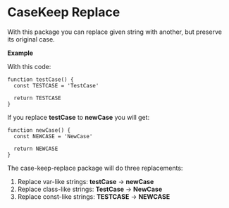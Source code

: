 # CaseKeep Replace 

With this package you can replace given string with another, but preserve its original case.

**Example**

With this code:

    function testCase() {
      const TESTCASE = 'TestCase'
      
      return TESTCASE
    }

If you replace **testCase** to **newCase** you will get:

    function newCase() {
      const NEWCASE = 'NewCase'
      
      return NEWCASE
    }
    
The case-keep-replace package will do three replacements:

1. Replace var-like strings: **testCase** -> **newCase**
1. Replace class-like strings: **TestCase** -> **NewCase**
1. Replace const-like strings: **TESTCASE** -> **NEWCASE**
